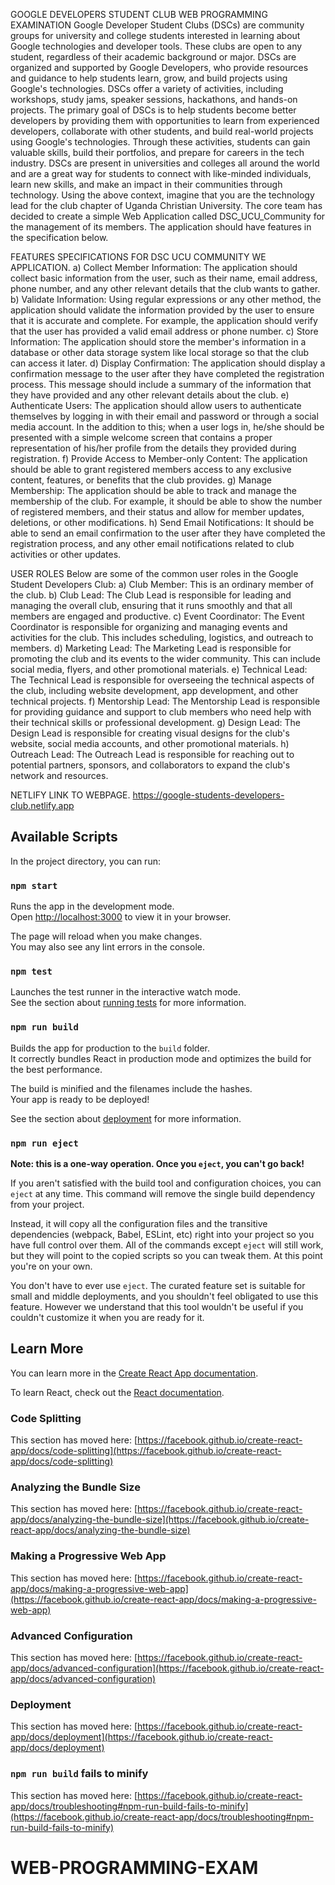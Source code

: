 GOOGLE DEVELOPERS STUDENT CLUB
WEB PROGRAMMING EXAMINATION
Google Developer Student Clubs (DSCs) are community groups for university and college students interested in learning about Google technologies and developer tools. These clubs are open to any student, regardless of their academic background or major.
DSCs are organized and supported by Google Developers, who provide resources and guidance to help students learn, grow, and build projects using Google's technologies. DSCs offer a variety of activities, including workshops, study jams, speaker sessions, hackathons, and hands-on projects.
The primary goal of DSCs is to help students become better developers by providing them with opportunities to learn from experienced developers, collaborate with other students, and build real-world projects using Google's technologies. Through these activities, students can gain valuable skills, build their portfolios, and prepare for careers in the tech industry.
DSCs are present in universities and colleges all around the world and are a great way for students to connect with like-minded individuals, learn new skills, and make an impact in their communities through technology.
Using the above context, imagine that you are the technology lead for the club chapter of Uganda Christian University. The core team has decided to create a simple Web Application called DSC_UCU_Community for the management of its members. The application should have features in the specification below.

FEATURES SPECIFICATIONS FOR DSC UCU COMMUNITY WE APPLICATION.
a) Collect Member Information: The application should collect basic information from the user, such as their name, email address, phone number, and any other relevant details that the club wants to gather.
b) Validate Information: Using regular expressions or any other method, the application should validate the information provided by the user to ensure that it is accurate and complete. For example, the application should verify that the user has provided a valid email address or phone number.
c) Store Information: The application should store the member's information in a database or other data storage system like local storage so that the club can access it later.
d) Display Confirmation: The application should display a confirmation message to the user after they have completed the registration process. This message should include a summary of the information that they have provided and any other relevant details about the club.
e) Authenticate Users: The application should allow users to authenticate themselves by logging in with their email and password or through a social media account. In the addition to this; when a user logs in, he/she should be presented with a simple welcome screen that contains a proper representation of his/her profile from the details they provided during registration.
f) Provide Access to Member-only Content: The application should be able to grant registered members access to any exclusive content, features, or benefits that the club provides.
g) Manage Membership: The application should be able to track and manage the membership of the club. For example, it should be able to show the number of registered members, and their status and allow for member updates, deletions, or other modifications.
h) Send Email Notifications: It should be able to send an email confirmation to the user after they have completed the registration process, and any other email notifications related to club activities or other updates.


USER ROLES
Below are some of the common user roles in the Google Student Developers Club:
a) Club Member: This is an ordinary member of the club.
b) Club Lead: The Club Lead is responsible for leading and managing the overall
club, ensuring that it runs smoothly and that all members are engaged and
productive.
c) Event Coordinator: The Event Coordinator is responsible for organizing and
managing events and activities for the club. This includes scheduling, logistics,
and outreach to members.
d) Marketing Lead: The Marketing Lead is responsible for promoting the club and
its events to the wider community. This can include social media, flyers, and
other promotional materials.
e) Technical Lead: The Technical Lead is responsible for overseeing the technical
aspects of the club, including website development, app development, and other
technical projects.
f) Mentorship Lead: The Mentorship Lead is responsible for providing guidance and
support to club members who need help with their technical skills or professional
development.
g) Design Lead: The Design Lead is responsible for creating visual designs for the
club's website, social media accounts, and other promotional materials.
h) Outreach Lead: The Outreach Lead is responsible for reaching out to potential partners, sponsors, and collaborators to expand the club's network and
resources.


NETLIFY LINK TO WEBPAGE.
https://google-students-developers-club.netlify.app

## Available Scripts

In the project directory, you can run:

### `npm start`

Runs the app in the development mode.\
Open [http://localhost:3000](http://localhost:3000) to view it in your browser.

The page will reload when you make changes.\
You may also see any lint errors in the console.

### `npm test`

Launches the test runner in the interactive watch mode.\
See the section about [running tests](https://facebook.github.io/create-react-app/docs/running-tests) for more information.

### `npm run build`

Builds the app for production to the `build` folder.\
It correctly bundles React in production mode and optimizes the build for the best performance.

The build is minified and the filenames include the hashes.\
Your app is ready to be deployed!

See the section about [deployment](https://facebook.github.io/create-react-app/docs/deployment) for more information.

### `npm run eject`

**Note: this is a one-way operation. Once you `eject`, you can't go back!**

If you aren't satisfied with the build tool and configuration choices, you can `eject` at any time. This command will remove the single build dependency from your project.

Instead, it will copy all the configuration files and the transitive dependencies (webpack, Babel, ESLint, etc) right into your project so you have full control over them. All of the commands except `eject` will still work, but they will point to the copied scripts so you can tweak them. At this point you're on your own.

You don't have to ever use `eject`. The curated feature set is suitable for small and middle deployments, and you shouldn't feel obligated to use this feature. However we understand that this tool wouldn't be useful if you couldn't customize it when you are ready for it.

## Learn More

You can learn more in the [Create React App documentation](https://facebook.github.io/create-react-app/docs/getting-started).

To learn React, check out the [React documentation](https://reactjs.org/).

### Code Splitting

This section has moved here: [https://facebook.github.io/create-react-app/docs/code-splitting](https://facebook.github.io/create-react-app/docs/code-splitting)

### Analyzing the Bundle Size

This section has moved here: [https://facebook.github.io/create-react-app/docs/analyzing-the-bundle-size](https://facebook.github.io/create-react-app/docs/analyzing-the-bundle-size)

### Making a Progressive Web App

This section has moved here: [https://facebook.github.io/create-react-app/docs/making-a-progressive-web-app](https://facebook.github.io/create-react-app/docs/making-a-progressive-web-app)

### Advanced Configuration

This section has moved here: [https://facebook.github.io/create-react-app/docs/advanced-configuration](https://facebook.github.io/create-react-app/docs/advanced-configuration)

### Deployment

This section has moved here: [https://facebook.github.io/create-react-app/docs/deployment](https://facebook.github.io/create-react-app/docs/deployment)

### `npm run build` fails to minify

This section has moved here: [https://facebook.github.io/create-react-app/docs/troubleshooting#npm-run-build-fails-to-minify](https://facebook.github.io/create-react-app/docs/troubleshooting#npm-run-build-fails-to-minify)
# WEB-PROGRAMMING-EXAM
